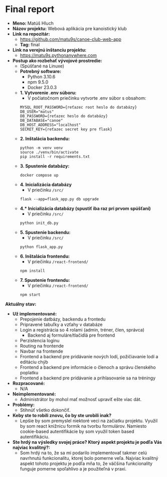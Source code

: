 # Final report
- **Meno:** Matúš Hluch
- **Názov projektu:** Webová aplikácia pre kanoistický klub
- **Link na repozitár:**
  - https://github.com/matu9s/canoe-club-web-app
  - **Tag:** final
- **Link na verejnú inštanciu projektu:**
  - https://matu9s.pythonanywhere.com
- **Postup ako rozbehať vývojové prostredie:**
  - (Spúšťané na Linuxe)
  - **Potrebný software:**
    - Python 3.10.6
    - npm 9.5.0
    - Docker 23.0.3
  - **1. Vytvorenie .env súboru:**
    - V počiatočnom priečinku vytvorte .env súbor s obsahom:
    ```
    MYSQL_ROOT_PASSWORD={reťazec root heslo do databázy}
    DB_USER="matus"
    DB_PASSWORD={reťazec heslo do databázy}
    DB_DATABASE="canoe"
    DB_HOST_ADDRESS="localhost"
    SECRET_KEY={reťazec secret key pre flask}
    ```
  - **2. Inštalácia backendu:**
    ```console
    python -m venv venv
    source ./venv/bin/activate
    pip install -r requirements.txt
    ```
  - **3. Spustenie databázy:**
     ```console
     docker compose up
     ```
  - **4. Inicializácia databázy**
    - V priečinku `/src/`
    ```console
    flask --app=flask_app.py db upgrade
    ```
  - **4.\* Inicializácia databázy (spustiť iba raz pri prvom spúšťaní)**
    - V priečinku `/src/`
    ```console
    python init_db.py
    ```
  - **5. Spustenie backendu:**
    - V priečinku `/src/`
    ```console
    python flask_app.py
    ```
  - **6. Inštalácia frontendu:**
    - V priečinku `/react-frontend/`
    ```console
    npm install  
    ```
  - **7. Spustenie frontendu:**
    - V priečinku `/react-frontend/`
    ```console
    npm start
    ``` 
**Aktuálny stav:**
- **Už implementované:**
  - Prepojenie datbázy, backendu a frontedu
  - Pripravené tabuľky a vzťahy v databáze
  - Login a registrácia so 4 rolami (admin, tréner, člen, správca)
    - Backend aj formuláre/tlačidlá pre frontend
  - Perzistencia loginu
  - Routing na frontende
  - Navbar na frontende
  - Frontend a backend pre pridávanie nových lodí, požičiavanie lodí a editáciu chýb
  - Frontend a backend pre informácie o členoch a správu členského poplatku
  - Frontend a backend pre pridávanie a prihlasovanie sa na tréningy
- **Rozpracované:**
  - N/A
- **Neimplementované:**
  - Administrátor by mohol mať možnosť upraviť ešte viac dát.
- **Problémy:**
  - Stihnúť všetko dokončiť.
- **Keby ste to robili znovu, čo by ste urobili inak?**
  - Lepšie by som premyslel niektoré veci na začiatku projektu. Využil by som react knižnicu formik na tvorbu formulárov. Namiesto cookie-based autentifikácie by som využil token based autentifikáciu.
- **Ste hrdý na výsledky svojej práce? Ktorý aspekt projektu je podľa Vás najviac kvalitný?:**
  - Som hrdý na to, že sa mi podarilo implementovať takmer celú navrhnutú funkcionalitu, ktorej bolo pomerne veľa. Najviac kvalitný aspekt tohoto projektu je podľa mňa to, že väčšina funkcionality funguje pomerne spoľahlivo a je použiteľná v praxi.
